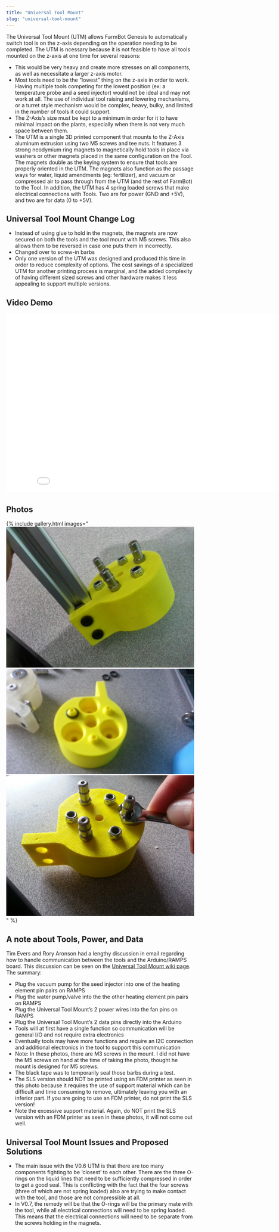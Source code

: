 ```yaml
---
title: "Universal Tool Mount"
slug: "universal-tool-mount"
---
```


The Universal Tool Mount (UTM) allows FarmBot Genesis to automatically switch tool is on the z-axis depending on the operation needing to be completed. The UTM is ncessary because it is not feasible to have all tools mounted on the z-axis at one time for several reasons:

  * This would be very heavy and create more stresses on all components, as well as necessitate a larger z-axis motor.
  * Most tools need to be the “lowest” thing on the z-axis in order to work. Having multiple tools competing for the lowest position (ex: a temperature probe and a seed injector) would not be ideal and may not work at all. The use of individual tool raising and lowering mechanisms, or a turret style mechanism would be complex, heavy, bulky, and limited in the number of tools it could support.
  * The Z-Axis’s size must be kept to a minimum in order for it to have minimal impact on the plants, especially when there is not very much space between them.
  * The UTM is a single 3D printed component that mounts to the Z-Axis aluminum extrusion using two M5 screws and tee nuts. It features 3 strong neodymium ring magnets to magnetically hold tools in place via washers or other magnets placed in the same configuration on the Tool. The magnets double as the keying system to ensure that tools are properly oriented in the UTM. The magnets also function as the passage ways for water, liquid amendments (eg: fertilizer), and vacuum or compressed air to pass through from the UTM (and the rest of FarmBot) to the Tool. In addition, the UTM has 4 spring loaded screws that make electrical connections with Tools. Two are for power (GND and +5V), and two are for data (0 to +5V).

## Universal Tool Mount Change Log
  * Instead of using glue to hold in the magnets, the magnets are now secured on both the tools and the tool mount with M5 screws. This also allows them to be reversed in case one puts them in incorrectly.
  * Changed over to screw-in barbs
  * Only one version of the UTM was designed and produced this time in order to reduce complexity of options. The cost savings of a specialized UTM for another printing process is marginal, and the added complexity of having different sized screws and other hardware makes it less appealing to support multiple versions.

## Video Demo

<iframe class="embedly-embed" src="//cdn.embedly.com/widgets/media.html?src=https%3A%2F%2Fwww.youtube.com%2Fembed%2FlnrhFsq8IJg%3Ffeature%3Doembed&url=https%3A%2F%2Fwww.youtube.com%2Fwatch%3Fv%3DlnrhFsq8IJg&image=https%3A%2F%2Fi.ytimg.com%2Fvi%2FlnrhFsq8IJg%2Fhqdefault.jpg&key=02466f963b9b4bb8845a05b53d3235d7&type=text%2Fhtml&schema=youtube" width="854" height="480" scrolling="no" frameborder="0" allowfullscreen></iframe>

## Photos

{% include gallery.html images="
![IMG_20141113_182531.jpg](_images/IMG_20141113_182531.jpg)
![IMG_20141113_131722.jpg](_images/IMG_20141113_131722.jpg)
![IMG_20141113_153956.jpg](_images/IMG_20141113_153956.jpg)
" %}

## A note about Tools, Power, and Data
Tim Evers and Rory Aronson had a lengthy discussion in email regarding how to handle communication between the tools and the Arduino/RAMPS board. This discussion can be seen on the [Universal Tool Mount wiki page](http://wiki.farmbot.cc/wiki/Universal_Tool_Mount). The summary:

  * Plug the vacuum pump for the seed injector into one of the heating element pin pairs on RAMPS
  * Plug the water pump/valve into the the other heating element pin pairs on RAMPS
  * Plug the Universal Tool Mount’s 2 power wires into the fan pins on RAMPS
  * Plug the Universal Tool Mount’s 2 data pins directly into the Arduino
  * Tools will at first have a single function so communication will be general I/O and not require extra electronics
  * Eventually tools may have more functions and require an I2C connection and additional electronics in the tool to support this communication
  * Note: In these photos, there are M3 screws in the mount. I did not have the M5 screws on hand at the time of taking the photo, thought he mount is designed for M5 screws.
  * The black tape was to temporarily seal those barbs during a test.
  * The SLS version should NOT be printed using an FDM printer as seen in this photo because it requires the use of support material which can be difficult and time consuming to remove, ultimately leaving you with an inferior part. If you are going to use an FDM printer, do not print the SLS version!
  * Note the excessive support material. Again, do NOT print the SLS version with an FDM printer as seen in these photos, it will not come out well.

## Universal Tool Mount Issues and Proposed Solutions
  * The main issue with the V0.6 UTM is that there are too many components fighting to be ‘closest’ to each other. There are the three O-rings on the liquid lines that need to be sufficiently compressed in order to get a good seal. This is conflicting with the fact that the four screws (three of which are not spring loaded) also are trying to make contact with the tool, and those are not compressible at all.
  * In V0.7, the remedy will be that the O-rings will be the primary mate with the tool, while all electrical connections will need to be spring loaded. This means that the electrical connections will need to be separate from the screws holding in the magnets.
